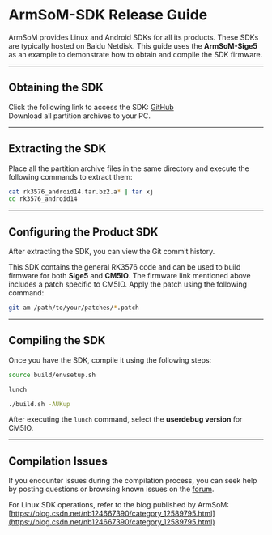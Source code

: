 # ArmSoM-SDK Release Guide  

ArmSoM provides Linux and Android SDKs for all its products. These SDKs are typically hosted on Baidu Netdisk. This guide uses the **ArmSoM-Sige5** as an example to demonstrate how to obtain and compile the SDK firmware.  

---

## **Obtaining the SDK**  
Click the following link to access the SDK: [GitHub](https://github.com/ArmSoM/rk3576-linux-sdk/releases/tag/v1.0)  
Download all partition archives to your PC.  

---

## **Extracting the SDK**  
Place all the partition archive files in the same directory and execute the following commands to extract them:  

```bash  
cat rk3576_android14.tar.bz2.a* | tar xj  
cd rk3576_android14  
```  

---

## **Configuring the Product SDK**  
After extracting the SDK, you can view the Git commit history.  

This SDK contains the general RK3576 code and can be used to build firmware for both **Sige5** and **CM5IO**. The firmware link mentioned above includes a patch specific to CM5IO. Apply the patch using the following command:  

```bash  
git am /path/to/your/patches/*.patch  
```  

---

## **Compiling the SDK**  
Once you have the SDK, compile it using the following steps:  

```bash  
source build/envsetup.sh  

lunch  

./build.sh -AUKup  
```  

After executing the `lunch` command, select the **userdebug version** for CM5IO.  

---

## **Compilation Issues**  
If you encounter issues during the compilation process, you can seek help by posting questions or browsing known issues on the [forum](https://forum.armsom.org/tag/sdk).  

For Linux SDK operations, refer to the blog published by ArmSoM:  
[https://blog.csdn.net/nb124667390/category_12589795.html](https://blog.csdn.net/nb124667390/category_12589795.html)  
